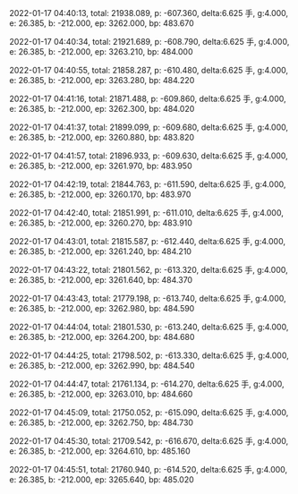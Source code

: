 2022-01-17 04:40:13, total: 21938.089, p: -607.360, delta:6.625 手, g:4.000, e: 26.385, b: -212.000, ep: 3262.000, bp: 483.670

2022-01-17 04:40:34, total: 21921.689, p: -608.790, delta:6.625 手, g:4.000, e: 26.385, b: -212.000, ep: 3263.210, bp: 484.000

2022-01-17 04:40:55, total: 21858.287, p: -610.480, delta:6.625 手, g:4.000, e: 26.385, b: -212.000, ep: 3263.280, bp: 484.220

2022-01-17 04:41:16, total: 21871.488, p: -609.860, delta:6.625 手, g:4.000, e: 26.385, b: -212.000, ep: 3262.300, bp: 484.020

2022-01-17 04:41:37, total: 21899.099, p: -609.680, delta:6.625 手, g:4.000, e: 26.385, b: -212.000, ep: 3260.880, bp: 483.820

2022-01-17 04:41:57, total: 21896.933, p: -609.630, delta:6.625 手, g:4.000, e: 26.385, b: -212.000, ep: 3261.970, bp: 483.950

2022-01-17 04:42:19, total: 21844.763, p: -611.590, delta:6.625 手, g:4.000, e: 26.385, b: -212.000, ep: 3260.170, bp: 483.970

2022-01-17 04:42:40, total: 21851.991, p: -611.010, delta:6.625 手, g:4.000, e: 26.385, b: -212.000, ep: 3260.270, bp: 483.910

2022-01-17 04:43:01, total: 21815.587, p: -612.440, delta:6.625 手, g:4.000, e: 26.385, b: -212.000, ep: 3261.240, bp: 484.210

2022-01-17 04:43:22, total: 21801.562, p: -613.320, delta:6.625 手, g:4.000, e: 26.385, b: -212.000, ep: 3261.640, bp: 484.370

2022-01-17 04:43:43, total: 21779.198, p: -613.740, delta:6.625 手, g:4.000, e: 26.385, b: -212.000, ep: 3262.980, bp: 484.590

2022-01-17 04:44:04, total: 21801.530, p: -613.240, delta:6.625 手, g:4.000, e: 26.385, b: -212.000, ep: 3264.200, bp: 484.680

2022-01-17 04:44:25, total: 21798.502, p: -613.330, delta:6.625 手, g:4.000, e: 26.385, b: -212.000, ep: 3262.990, bp: 484.540

2022-01-17 04:44:47, total: 21761.134, p: -614.270, delta:6.625 手, g:4.000, e: 26.385, b: -212.000, ep: 3263.010, bp: 484.660

2022-01-17 04:45:09, total: 21750.052, p: -615.090, delta:6.625 手, g:4.000, e: 26.385, b: -212.000, ep: 3262.750, bp: 484.730

2022-01-17 04:45:30, total: 21709.542, p: -616.670, delta:6.625 手, g:4.000, e: 26.385, b: -212.000, ep: 3264.610, bp: 485.160

2022-01-17 04:45:51, total: 21760.940, p: -614.520, delta:6.625 手, g:4.000, e: 26.385, b: -212.000, ep: 3265.640, bp: 485.020
